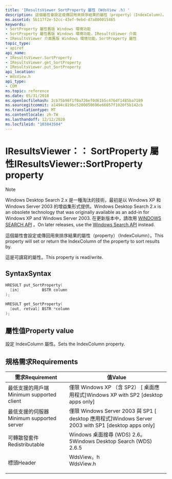 ```yaml
---
title: 'IResultsViewer SortProperty 屬性 (WdsView .h) '
description: 這個屬性會設定或傳回用來排序結果的屬性（property）（IndexColumn）。
ms.assetid: 5b117f2e-52cc-43ef-9ebd-d7a800015465
keywords:
- SortProperty 屬性舊版 Windows 環境功能
- SortProperty 屬性舊版 Windows 環境功能，IResultsViewer 介面
- IResultsViewer 介面舊版 Windows 環境功能，SortProperty 屬性
topic_type:
- apiref
api_name:
- IResultsViewer.SortProperty
- IResultsViewer.get_SortProperty
- IResultsViewer.put_SortProperty
api_location:
- WdsView.h
api_type:
- COM
ms.topic: reference
ms.date: 05/31/2018
ms.openlocfilehash: 2cb75b98f1f0a726ef0d61b5c476df1485ba7189
ms.sourcegitcommit: a1494c819bc5200050696e66057f1020f5b142cb
ms.translationtype: MT
ms.contentlocale: zh-TW
ms.lasthandoff: 12/12/2020
ms.locfileid: "103843504"
---
```

# <a name="iresultsviewersortproperty-property"></a><span data-ttu-id="51a8c-106">IResultsViewer：： SortProperty 屬性</span><span class="sxs-lookup"><span data-stu-id="51a8c-106">IResultsViewer::SortProperty property</span></span>

> [!NOTE]
> <span data-ttu-id="51a8c-107">Windows Desktop Search 2.x 是一種淘汰的技術，最初是以 Windows XP 和 Windows Server 2003 的增益集形式提供。</span><span class="sxs-lookup"><span data-stu-id="51a8c-107">Windows Desktop Search 2.x is an obsolete technology that was originally available as an add-in for Windows XP and Windows Server 2003.</span></span> <span data-ttu-id="51a8c-108">在更新版本中，請改用 [WINDOWS SEARCH API](../search/-search-reference-entry-page.md) 。</span><span class="sxs-lookup"><span data-stu-id="51a8c-108">On later releases, use the [Windows Search API](../search/-search-reference-entry-page.md) instead.</span></span> 

<span data-ttu-id="51a8c-109">這個屬性會設定或傳回用來排序結果的屬性（property）（IndexColumn）。</span><span class="sxs-lookup"><span data-stu-id="51a8c-109">This property will set or return the IndexColumn of the property to sort results by.</span></span>

<span data-ttu-id="51a8c-110">這是可讀寫的屬性。</span><span class="sxs-lookup"><span data-stu-id="51a8c-110">This property is read/write.</span></span>

## <a name="syntax"></a><span data-ttu-id="51a8c-111">Syntax</span><span class="sxs-lookup"><span data-stu-id="51a8c-111">Syntax</span></span>


```C++
HRESULT put_SortProperty(
  [in]          BSTR column
);

HRESULT get_SortProperty(
  [out, retval] BSTR *column
);
```



## <a name="property-value"></a><span data-ttu-id="51a8c-112">屬性值</span><span class="sxs-lookup"><span data-stu-id="51a8c-112">Property value</span></span>

<span data-ttu-id="51a8c-113">設定 IndexColumn 屬性。</span><span class="sxs-lookup"><span data-stu-id="51a8c-113">Sets the IndexColumn property.</span></span>

## <a name="requirements"></a><span data-ttu-id="51a8c-114">規格需求</span><span class="sxs-lookup"><span data-stu-id="51a8c-114">Requirements</span></span>



| <span data-ttu-id="51a8c-115">需求</span><span class="sxs-lookup"><span data-stu-id="51a8c-115">Requirement</span></span> | <span data-ttu-id="51a8c-116">值</span><span class="sxs-lookup"><span data-stu-id="51a8c-116">Value</span></span> |
|-------------------------------------|--------------------------------------------------------------------------------------|
| <span data-ttu-id="51a8c-117">最低支援的用戶端</span><span class="sxs-lookup"><span data-stu-id="51a8c-117">Minimum supported client</span></span><br/> | <span data-ttu-id="51a8c-118">僅限 Windows XP （含 SP2） \[ 桌面應用程式\]</span><span class="sxs-lookup"><span data-stu-id="51a8c-118">Windows XP with SP2 \[desktop apps only\]</span></span><br/>                                 |
| <span data-ttu-id="51a8c-119">最低支援的伺服器</span><span class="sxs-lookup"><span data-stu-id="51a8c-119">Minimum supported server</span></span><br/> | <span data-ttu-id="51a8c-120">僅限 Windows Server 2003 與 SP1 \[ desktop 應用程式\]</span><span class="sxs-lookup"><span data-stu-id="51a8c-120">Windows Server 2003 with SP1 \[desktop apps only\]</span></span><br/>                        |
| <span data-ttu-id="51a8c-121">可轉散發套件</span><span class="sxs-lookup"><span data-stu-id="51a8c-121">Redistributable</span></span><br/>          | <span data-ttu-id="51a8c-122">Windows 桌面搜尋 (WDS) 2.6。5</span><span class="sxs-lookup"><span data-stu-id="51a8c-122">Windows Desktop Search (WDS) 2.6.5</span></span><br/>                                        |
| <span data-ttu-id="51a8c-123">標頭</span><span class="sxs-lookup"><span data-stu-id="51a8c-123">Header</span></span><br/>                   | <dl> <span data-ttu-id="51a8c-124"><dt>WdsView。h</dt></span><span class="sxs-lookup"><span data-stu-id="51a8c-124"><dt>WdsView.h</dt></span></span> </dl> |



 

 





